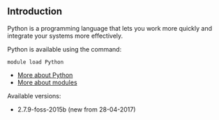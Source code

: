## Introduction
Python is a programming language that lets you work more quickly and integrate your systems more effectively. 

Python is available using the command:

```
module load Python
```

* [More about Python](http://python.org/)
* [More about modules](Local:/systems/lisa/software/modules)

Available versions:

* 2.7.9-foss-2015b (new from 28-04-2017)